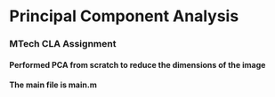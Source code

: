 # Principal Component Analysis
### MTech CLA Assignment
#### Performed PCA from scratch to reduce the dimensions of the image
#### The main file is main.m
